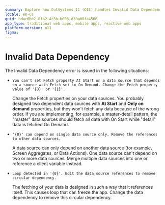 ```yaml
---
summary: Explore how OutSystems 11 (O11) handles Invalid Data Dependency errors, including fetch property conflicts and circular dependencies.
locale: en-us
guid: bdac6bb2-8fa2-4c3b-b006-d30a08fa4566
app_type: traditional web apps, mobile apps, reactive web apps
platform-version: o11
figma:
---
```


# Invalid Data Dependency

The Invalid Data Dependency error is issued in the following situations:

* `You can't set Fetch property At Start on a data source that depends on a source with Fetch set to On Demand. Change the Fetch property value of '{0}' or '{1}'.`

    Change the Fetch properties on your data sources. You probably designed two dependent data sources with **At Start** and **Only on demand** properties, but they won't fetch any data because of the wrong order. If you are implementing, for example, a master-detail pattern, the "master" data sources should fetch all data with On Start while "detail" data is fetched On Demand.  

* `'{0}' can depend on single data source only. Remove the references to other data sources.`
  
    A data source can only depend on another data source (for example, Screen Aggregates, or Data Actions). One data source can't depend on two or more data sources. Merge multiple data sources into one or reference a client variable instead.

* `Loop detected in '{0}'. Edit the data source references to remove circular dependency.`
  
     The fetching of your data is designed in such a way that it references itself. This causes loop that can freeze the app. Change the data dependency to remove this circular dependency.
